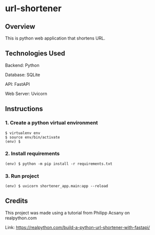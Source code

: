 # url-shortener

## Overview
This is python web application that shortens URL.

## Technologies Used
Backend: Python

Database: SQLite

API: FastAPI

Web Server: Uvicorn

## Instructions

### 1. Create a python virtual environment
```
$ virtualenv env
$ source env/bin/activate
(env) $
```

### 2. Install requirements
```
(env) $ python -m pip install -r requirements.txt
```

### 3. Run project 
```
(env) $ uvicorn shortener_app.main:app --reload
```

## Credits
This project was made using a tutorial from Philipp Acsany on realpython.com

Link: https://realpython.com/build-a-python-url-shortener-with-fastapi/
